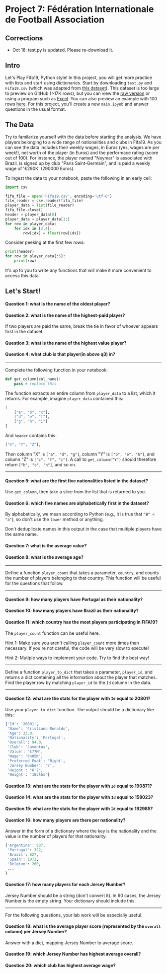 # Project 7: Fédération Internationale de Football Association

## Corrections

* Oct 18: test.py is updated. Please re-download it.

## Intro

Let's Play Fifa19, Python style!  In this project, you will get more
practice with lists and start using dictionaries.  Start by
downloading `test.py` and `Fifa19.csv` (which was adapted from [this dataset](https://www.kaggle.com/karangadiya/fifa19)).  This dataset is too large to
preview on GitHub (>17K rows), but you can view the
[raw version](https://github.com/tylerharter/cs301-projects/raw/master/fall19/p7/Fifa19.csv)
or using a program such as [Excel](https://github.com/tylerharter/cs301-projects/blob/master/fall19/p7/excel.md).
You can also preview an example with 100 rows [here](https://github.com/tylerharter/cs301-projects/blob/master/fall19/p7/preview.csv).
For this project, you'll create a new `main.ipynb` and answer
questions in the usual format.

## The Data

Try to familarize yourself with the data before starting the
analysis. We have players belonging to a wide range of nationalities
and clubs in Fifa19. As you can see the data includes their
weekly wages, in Euros (yes, wages are per week!), net worth of the
player (in Euros) and the performace rating (score out of 100). For
instance, the player named "Neymar" is associated with Brazil, is
signed up by club "Paris Saint-Germain", and is paid a weekly wage of '€290K'
(290000 Euros).

To ingest the data to your notebook, paste the following in an early cell:

```python
import csv

fifa_file = open('Fifa19.csv', encoding='utf-8')
file_reader = csv.reader(fifa_file)
player_data = list(file_reader)
fifa_file.close()
header = player_data[0]
player_data = player_data[1:]
for row in player_data:
    for idx in [2,4]:
        row[idx] = float(row[idx])
```

Consider peeking at the first few rows:
```python
print(header)
for row in player_data[:5]:
    print(row)
```

It's up to you to write any functions that will make it more
convenient to access this data.

## Let's Start!

#### Question 1: what is the name of the oldest player?

#### Question 2: what is the name of the highest-paid player?

If two players are paid the same, break the tie in favor of whoever
appears first in the dataset.

#### Question 3: what is the name of the highest value player?

#### Question 4: what club is that player(in above q3) in?

---

Complete the following function in your notebook:

```python
def get_column(col_name):
    pass # replace this
```

The function extracts an entire column from `player_data` to a list, which
it returns.  For example, imagine `player_data` contained this:

```python
[
    ["a", "b", "c"],
    ["d", "e", "f"],
    ["g", "h", "i"]
]
```

And `header` contains this:

```python
["X", "Y", "Z"],
```

Then column "X" is `["a", "d", "g"]`, column "Y" is `["b", "e", "h"]`, and
column "Z" is `["c", "f", "i"]`.  A call to `get_column("Y")` should
therefore return `["b", "e", "h"]`, and so on.

----

#### Question 5: what are the first five nationalities listed in the dataset?

Use `get_column`, then take a slice from the list that is returned to you.

#### Question 6: which five names are alphabetically first in the dataset?

By alphabetically, we mean according to Python (e.g., it is true that
`"B" < "a"`), so don't use the `lower` method or anything.

Don't deduplicate names in this output in the case that multiple
players have the same name.

#### Question 7: what is the average value?

#### Question 8: what is the average age?

---

Define a function `player_count` that takes a parameter, `country`,
and counts the number of players belonging to that country. This
function will be useful for the questions that follow.

---

#### Question 9: how many players have Portugal as their nationality?

#### Question 10: how many players have Brazil as their nationality?

#### Question 11: which country has the most players participating in FIFA19?

The `player_count` function can be useful here.

Hint 1: Make sure you aren't calling `player_count` more times than
necessary.  If you're not careful, the code will be very slow to
execute!

Hint 2: Mutiple ways to implement your code. Try to find the best way!

----

Define a function `player_to_dict` that takes a parameter,
`player_id`, and returns a dict containing all the information about
the player that matches.  Find the player row by matching `player_id`
to the `Id` column in the data.

---

#### Question 12: what are the stats for the player with `Id` equal to 20801?

Use your `player_to_dict` function.  The output should be a dictionary
like this:

```python
{'Id': '20801',
 'Name': 'Cristiano Ronaldo',
 'Age': 33.0,
 'Nationality': 'Portugal',
 'Overall': 94.0,
 'Club': 'Juventus',
 'Value': '€77M',
 'Wage': '€405K',
 'Preferred Foot': 'Right',
 'Jersey Number': '7',
 'Height': "6'2",
 'Weight': '183lbs'}
```

#### Question 13: what are the stats for the player with `Id` equal to 190871?

#### Question 14: what are the stats for the player with `Id` equal to 158023?

#### Question 15: what are the stats for the player with `Id` equal to 192985?

#### Question 16: how many players are there per nationality?

Answer in the form of a dictionary where the key is the nationality
and the value is the number of players for that nationality.

```python
{'Argentina': 937,
 'Portugal': 322,
 'Brazil': 827,
 'Spain': 1072,
 'Belgium': 260,
 ...
}
```

#### Question 17: how many players for each Jersey Number?

Jersey Number should be a string (don't convert it).  In 60 cases, the
Jersey Number is the empty string.  Your dictionary should include
this.

----

For the following questions, your lab work will be especially useful.

#### Question 18: what is the average player score (represented by the `overall` column) per Jersey Number?

Answer with a dict, mapping Jersey Number to average score.

#### Question 19: which Jersey Number has highest average overall?

#### Question 20: which club has highest average wage?
